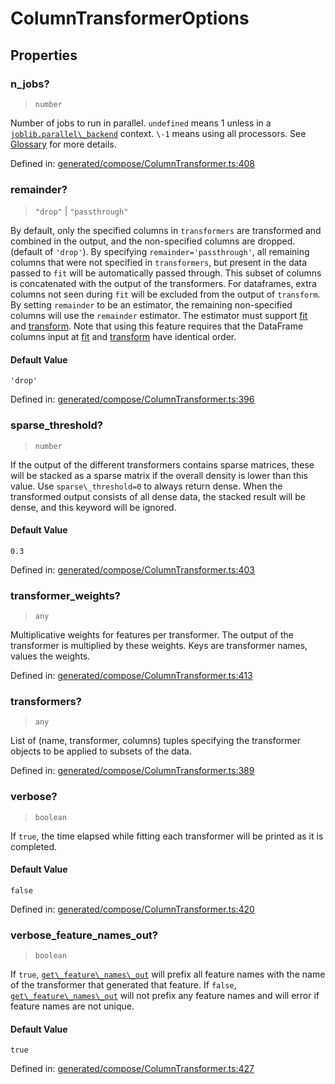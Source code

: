 # ColumnTransformerOptions

## Properties

### n\_jobs?

> `number`

Number of jobs to run in parallel. `undefined` means 1 unless in a [`joblib.parallel\_backend`](https://joblib.readthedocs.io/en/latest/parallel.html#joblib.parallel_backend "(in joblib v1.3.0.dev0)") context. `\-1` means using all processors. See [Glossary](../../glossary.html#term-n_jobs) for more details.

Defined in:  [generated/compose/ColumnTransformer.ts:408](https://github.com/transitive-bullshit/scikit-learn-ts/blob/b59c1ff/packages/sklearn/src/generated/compose/ColumnTransformer.ts#L408)

### remainder?

> `"drop"` \| `"passthrough"`

By default, only the specified columns in `transformers` are transformed and combined in the output, and the non-specified columns are dropped. (default of `'drop'`). By specifying `remainder='passthrough'`, all remaining columns that were not specified in `transformers`, but present in the data passed to `fit` will be automatically passed through. This subset of columns is concatenated with the output of the transformers. For dataframes, extra columns not seen during `fit` will be excluded from the output of `transform`. By setting `remainder` to be an estimator, the remaining non-specified columns will use the `remainder` estimator. The estimator must support [fit](../../glossary.html#term-fit) and [transform](../../glossary.html#term-transform). Note that using this feature requires that the DataFrame columns input at [fit](../../glossary.html#term-fit) and [transform](../../glossary.html#term-transform) have identical order.

#### Default Value

`'drop'`

Defined in:  [generated/compose/ColumnTransformer.ts:396](https://github.com/transitive-bullshit/scikit-learn-ts/blob/b59c1ff/packages/sklearn/src/generated/compose/ColumnTransformer.ts#L396)

### sparse\_threshold?

> `number`

If the output of the different transformers contains sparse matrices, these will be stacked as a sparse matrix if the overall density is lower than this value. Use `sparse\_threshold=0` to always return dense. When the transformed output consists of all dense data, the stacked result will be dense, and this keyword will be ignored.

#### Default Value

`0.3`

Defined in:  [generated/compose/ColumnTransformer.ts:403](https://github.com/transitive-bullshit/scikit-learn-ts/blob/b59c1ff/packages/sklearn/src/generated/compose/ColumnTransformer.ts#L403)

### transformer\_weights?

> `any`

Multiplicative weights for features per transformer. The output of the transformer is multiplied by these weights. Keys are transformer names, values the weights.

Defined in:  [generated/compose/ColumnTransformer.ts:413](https://github.com/transitive-bullshit/scikit-learn-ts/blob/b59c1ff/packages/sklearn/src/generated/compose/ColumnTransformer.ts#L413)

### transformers?

> `any`

List of (name, transformer, columns) tuples specifying the transformer objects to be applied to subsets of the data.

Defined in:  [generated/compose/ColumnTransformer.ts:389](https://github.com/transitive-bullshit/scikit-learn-ts/blob/b59c1ff/packages/sklearn/src/generated/compose/ColumnTransformer.ts#L389)

### verbose?

> `boolean`

If `true`, the time elapsed while fitting each transformer will be printed as it is completed.

#### Default Value

`false`

Defined in:  [generated/compose/ColumnTransformer.ts:420](https://github.com/transitive-bullshit/scikit-learn-ts/blob/b59c1ff/packages/sklearn/src/generated/compose/ColumnTransformer.ts#L420)

### verbose\_feature\_names\_out?

> `boolean`

If `true`, [`get\_feature\_names\_out`](#sklearn.compose.ColumnTransformer.get_feature_names_out "sklearn.compose.ColumnTransformer.get_feature_names_out") will prefix all feature names with the name of the transformer that generated that feature. If `false`, [`get\_feature\_names\_out`](#sklearn.compose.ColumnTransformer.get_feature_names_out "sklearn.compose.ColumnTransformer.get_feature_names_out") will not prefix any feature names and will error if feature names are not unique.

#### Default Value

`true`

Defined in:  [generated/compose/ColumnTransformer.ts:427](https://github.com/transitive-bullshit/scikit-learn-ts/blob/b59c1ff/packages/sklearn/src/generated/compose/ColumnTransformer.ts#L427)
